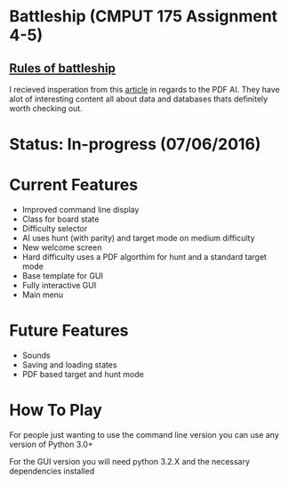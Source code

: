 # Battleship (CMPUT 175 Assignment 4-5)
  [Rules of battleship](https://en.wikipedia.org/wiki/Battleship_(game)#Description)
  ---
  I recieved insperation from this [article](http://www.datagenetics.com/blog/december32011/) in regards to the PDF AI. They have alot of interesting content all about data and databases thats definitely worth checking out. 
  
# Status: In-progress (07/06/2016)

# Current Features
- Improved command line display
- Class for board state
- Difficulty selector
- AI uses hunt (with parity) and target mode on medium difficulty
- New welcome screen
- Hard difficulty uses a PDF algorthim for hunt and a standard target mode
- Base template for GUI
- Fully interactive GUI
- Main menu

# Future Features
- Sounds
- Saving and loading states
- PDF based target and hunt mode

# How To Play

For people just wanting to use the command line version you can use any version of Python 3.0+ 

For the GUI version you will need python 3.2.X and the necessary dependencies installed
